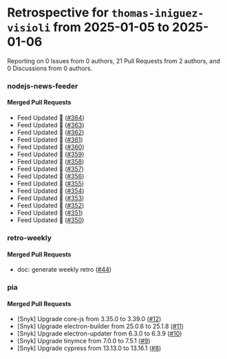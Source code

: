 # Retrospective for `thomas-iniguez-visioli` from 2025-01-05 to 2025-01-06

Reporting on 0 Issues from 0 authors, 21 Pull Requests from 2 authors, and 0 Discussions from 0 authors.


### nodejs-news-feeder

#### Merged Pull Requests

- Feed Updated 🍿 ([#364](https://github.com/thomas-iniguez-visioli/nodejs-news-feeder/pull/364))
- Feed Updated 🍿 ([#363](https://github.com/thomas-iniguez-visioli/nodejs-news-feeder/pull/363))
- Feed Updated 🍿 ([#362](https://github.com/thomas-iniguez-visioli/nodejs-news-feeder/pull/362))
- Feed Updated 🍿 ([#361](https://github.com/thomas-iniguez-visioli/nodejs-news-feeder/pull/361))
- Feed Updated 🍿 ([#360](https://github.com/thomas-iniguez-visioli/nodejs-news-feeder/pull/360))
- Feed Updated 🍿 ([#359](https://github.com/thomas-iniguez-visioli/nodejs-news-feeder/pull/359))
- Feed Updated 🍿 ([#358](https://github.com/thomas-iniguez-visioli/nodejs-news-feeder/pull/358))
- Feed Updated 🍿 ([#357](https://github.com/thomas-iniguez-visioli/nodejs-news-feeder/pull/357))
- Feed Updated 🍿 ([#356](https://github.com/thomas-iniguez-visioli/nodejs-news-feeder/pull/356))
- Feed Updated 🍿 ([#355](https://github.com/thomas-iniguez-visioli/nodejs-news-feeder/pull/355))
- Feed Updated 🍿 ([#354](https://github.com/thomas-iniguez-visioli/nodejs-news-feeder/pull/354))
- Feed Updated 🍿 ([#353](https://github.com/thomas-iniguez-visioli/nodejs-news-feeder/pull/353))
- Feed Updated 🍿 ([#352](https://github.com/thomas-iniguez-visioli/nodejs-news-feeder/pull/352))
- Feed Updated 🍿 ([#351](https://github.com/thomas-iniguez-visioli/nodejs-news-feeder/pull/351))
- Feed Updated 🍿 ([#350](https://github.com/thomas-iniguez-visioli/nodejs-news-feeder/pull/350))

### retro-weekly

#### Merged Pull Requests

- doc: generate weekly retro ([#44](https://github.com/thomas-iniguez-visioli/retro-weekly/pull/44))

### pia

#### Merged Pull Requests

- [Snyk] Upgrade core-js from 3.35.0 to 3.39.0 ([#12](https://github.com/thomas-iniguez-visioli/pia/pull/12))
- [Snyk] Upgrade electron-builder from 25.0.6 to 25.1.8 ([#11](https://github.com/thomas-iniguez-visioli/pia/pull/11))
- [Snyk] Upgrade electron-updater from 6.3.0 to 6.3.9 ([#10](https://github.com/thomas-iniguez-visioli/pia/pull/10))
- [Snyk] Upgrade tinymce from 7.0.0 to 7.5.1 ([#9](https://github.com/thomas-iniguez-visioli/pia/pull/9))
- [Snyk] Upgrade cypress from 13.13.0 to 13.16.1 ([#8](https://github.com/thomas-iniguez-visioli/pia/pull/8))